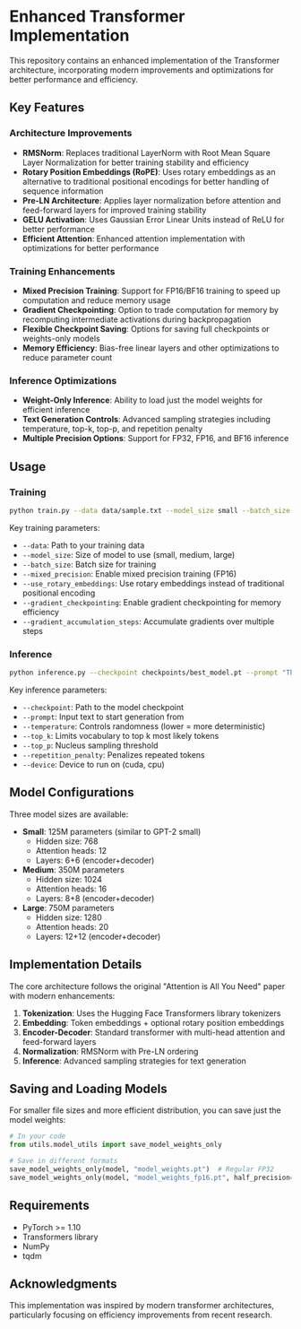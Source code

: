 # Enhanced Transformer Implementation

This repository contains an enhanced implementation of the Transformer architecture, incorporating modern improvements and optimizations for better performance and efficiency.

## Key Features

### Architecture Improvements

- **RMSNorm**: Replaces traditional LayerNorm with Root Mean Square Layer Normalization for better training stability and efficiency
- **Rotary Position Embeddings (RoPE)**: Uses rotary embeddings as an alternative to traditional positional encodings for better handling of sequence information
- **Pre-LN Architecture**: Applies layer normalization before attention and feed-forward layers for improved training stability
- **GELU Activation**: Uses Gaussian Error Linear Units instead of ReLU for better performance
- **Efficient Attention**: Enhanced attention implementation with optimizations for better performance

### Training Enhancements

- **Mixed Precision Training**: Support for FP16/BF16 training to speed up computation and reduce memory usage
- **Gradient Checkpointing**: Option to trade computation for memory by recomputing intermediate activations during backpropagation
- **Flexible Checkpoint Saving**: Options for saving full checkpoints or weights-only models
- **Memory Efficiency**: Bias-free linear layers and other optimizations to reduce parameter count

### Inference Optimizations

- **Weight-Only Inference**: Ability to load just the model weights for efficient inference
- **Text Generation Controls**: Advanced sampling strategies including temperature, top-k, top-p, and repetition penalty
- **Multiple Precision Options**: Support for FP32, FP16, and BF16 inference

## Usage

### Training

```bash
python train.py --data data/sample.txt --model_size small --batch_size 4 --epochs 10 --device cuda --mixed_precision
```

Key training parameters:

- `--data`: Path to your training data
- `--model_size`: Size of model to use (small, medium, large)
- `--batch_size`: Batch size for training
- `--mixed_precision`: Enable mixed precision training (FP16)
- `--use_rotary_embeddings`: Use rotary embeddings instead of traditional positional encoding
- `--gradient_checkpointing`: Enable gradient checkpointing for memory efficiency
- `--gradient_accumulation_steps`: Accumulate gradients over multiple steps

### Inference

```bash
python inference.py --checkpoint checkpoints/best_model.pt --prompt "The transformer architecture is" --temperature 0.7 --max_length 100
```

Key inference parameters:

- `--checkpoint`: Path to the model checkpoint
- `--prompt`: Input text to start generation from
- `--temperature`: Controls randomness (lower = more deterministic)
- `--top_k`: Limits vocabulary to top k most likely tokens
- `--top_p`: Nucleus sampling threshold
- `--repetition_penalty`: Penalizes repeated tokens
- `--device`: Device to run on (cuda, cpu)

## Model Configurations

Three model sizes are available:

- **Small**: 125M parameters (similar to GPT-2 small)
  - Hidden size: 768
  - Attention heads: 12
  - Layers: 6+6 (encoder+decoder)
- **Medium**: 350M parameters
  - Hidden size: 1024
  - Attention heads: 16
  - Layers: 8+8 (encoder+decoder)
- **Large**: 750M parameters
  - Hidden size: 1280
  - Attention heads: 20
  - Layers: 12+12 (encoder+decoder)

## Implementation Details

The core architecture follows the original "Attention is All You Need" paper with modern enhancements:

1. **Tokenization**: Uses the Hugging Face Transformers library tokenizers
2. **Embedding**: Token embeddings + optional rotary position embeddings
3. **Encoder-Decoder**: Standard transformer with multi-head attention and feed-forward layers
4. **Normalization**: RMSNorm with Pre-LN ordering
5. **Inference**: Advanced sampling strategies for text generation

## Saving and Loading Models

For smaller file sizes and more efficient distribution, you can save just the model weights:

```python
# In your code
from utils.model_utils import save_model_weights_only

# Save in different formats
save_model_weights_only(model, "model_weights.pt")  # Regular FP32
save_model_weights_only(model, "model_weights_fp16.pt", half_precision=True)  # FP16
```

## Requirements

- PyTorch >= 1.10
- Transformers library
- NumPy
- tqdm

## Acknowledgments

This implementation was inspired by modern transformer architectures, particularly focusing on efficiency improvements from recent research.
